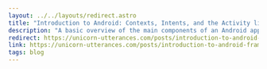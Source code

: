 ```yaml
---
layout: ../../layouts/redirect.astro
title: "Introduction to Android: Contexts, Intents, and the Activity lifecycle"
description: "A basic overview of the main components of an Android app and how they interact with each other and the Android system."
redirect: https://unicorn-utterances.com/posts/introduction-to-android-framework/
link: https://unicorn-utterances.com/posts/introduction-to-android-framework/
tags: blog
---
```

